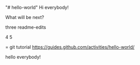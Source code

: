 "# hello-world" 
Hi everybody!

What will be next?

three
 readme-edits

4
5

=
git tutorial https://guides.github.com/activities/hello-world/


hello everybody!

